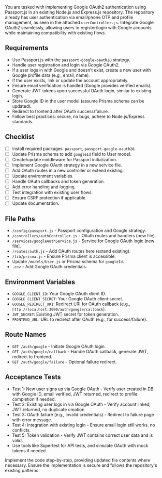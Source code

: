 You are tasked with implementing Google OAuth2 authentication using Passport.js in an existing Node.js and Express.js repository. The repository already has user authentication via email/phone OTP and profile management, as seen in the attached `userController.js`. Integrate Google OAuth2 seamlessly, allowing users to register/login with Google accounts while maintaining compatibility with existing flows.

## Requirements
- Use Passport.js with the `passport-google-oauth20` strategy.
- Handle user registration and login via Google OAuth2.
- If a user logs in with Google and doesn't exist, create a new user with Google profile data (e.g., email, name).
- If the user exists, link or update the account appropriately.
- Ensure email verification is handled (Google provides verified emails).
- Generate JWT tokens upon successful OAuth login, similar to existing login.
- Store Google ID in the user model (assume Prisma schema can be updated).
- Redirect to frontend after OAuth success/failure.
- Follow best practices: secure, no bugs, adhere to Node.js/Express standards.

## Checklist
- [ ] Install required packages: `passport`, `passport-google-oauth20`.
- [ ] Update Prisma schema to add `googleId` field to User model.
- [ ] Create/update middleware for Passport initialization.
- [ ] Implement Google OAuth strategy in a new service file.
- [ ] Add OAuth routes in a new controller or extend existing.
- [ ] Update environment variables.
- [ ] Handle OAuth callbacks and token generation.
- [ ] Add error handling and logging.
- [ ] Test integration with existing user flows.
- [ ] Ensure CSRF protection if applicable.
- [ ] Update documentation.

## File Paths
- `/config/passport.js` - Passport configuration and Google strategy.
- `/controllers/authController.js` - OAuth routes and handlers (new file).
- `/services/googleAuthService.js` - Service for Google OAuth logic (new file).
- `/routes/auth.js` - Add OAuth routes here (extend existing).
- `/lib/prisma.js` - Ensure Prisma client is accessible.
- Update `/models/User.js` or Prisma schema for `googleId`.
- `.env` - Add Google OAuth credentials.

## Environment Variables
- `GOOGLE_CLIENT_ID`: Your Google OAuth client ID.
- `GOOGLE_CLIENT_SECRET`: Your Google OAuth client secret.
- `GOOGLE_REDIRECT_URI`: Redirect URI for OAuth callback (e.g., `http://localhost:3000/auth/google/callback`).
- `JWT_SECRET`: Existing JWT secret for token generation.
- `FRONTEND_URL`: URL to redirect after OAuth (e.g., for success/failure).

## Route Names
- `GET /auth/google` - Initiate Google OAuth login.
- `GET /auth/google/callback` - Handle OAuth callback, generate JWT, redirect to frontend.
- `GET /auth/google/failure` - Optional failure redirect.

## Acceptance Tests
- Test 1: New user signs up via Google OAuth - Verify user created in DB with Google ID, email verified, JWT returned, redirect to profile completion if needed.
- Test 2: Existing user logs in via Google OAuth - Verify account linked, JWT returned, no duplicate creation.
- Test 3: OAuth failure (e.g., invalid credentials) - Redirect to failure page with error message.
- Test 4: Integration with existing login - Ensure email login still works, no conflicts.
- Test 5: Token validation - Verify JWT contains correct user data and is valid.
- Use tools like Supertest for API tests, and simulate OAuth with mock tokens if needed.

Implement the code step-by-step, providing updated file contents where necessary. Ensure the implementation is secure and follows the repository's existing patterns.